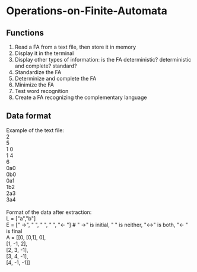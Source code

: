 # Operations-on-Finite-Automata
## Functions
1. Read a FA from a text file, then store it in memory
2. Display it in the terminal
3. Display other types of information: is the FA deterministic? deterministic and complete? standard?
4. Standardize the FA
5. Determinize and complete the FA
6. Minimize the FA
7. Test word recognition
8. Create a FA recognizing the complementary language
## Data format
Example of the text file:<br>
2<br>
5<br>
1 0<br>
1 4<br>
6<br>
0a0<br>
0b0<br>
0a1<br>
1b2<br>
2a3<br>
3a4<br>
<br>
Format of the data after extraction:<br>
L = ["a","b"]<br>
E = [" ->", "   ", "   ", "   ", "<- "]   # " ->" is initial, "   " is neither, "<->" is both, "<- " is final<br>
A = [[0, [0,1], 0],<br>
     [1, -1, 2],<br>
     [2, 3, -1],<br>
     [3, 4, -1],<br>
     [4, -1, -1]]<br>
